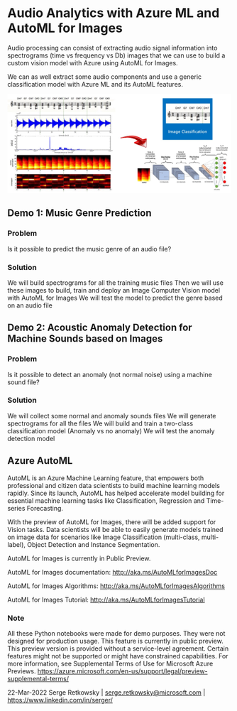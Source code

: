 # Audio Analytics with Azure ML and AutoML for Images

Audio processing can consist of extracting audio signal information into spectrograms (time vs frequency vs Db) images that we can use to build a custom vision model with Azure using AutoML for Images. 

We can as well extract some audio components and use a generic classification model with Azure ML and its AutoML features.

<img src="image.jpg">

## Demo 1: Music Genre Prediction

### Problem
Is it possible to predict the music genre of an audio file?

### Solution
We will build spectrograms for all the training music files
Then we will use these images to build, train and deploy an Image Computer Vision model with AutoML for Images
We will test the model to predict the genre based on an audio file

## Demo 2: Acoustic Anomaly Detection for Machine Sounds based on Images

### Problem
Is it possible to detect an anomaly (not normal noise) using a machine sound file?

### Solution
We will collect some normal and anomaly sounds files
We will generate spectrograms for all the files 
We will build and train a two-class classification model (Anomaly vs no anomaly)
We will test the anomaly detection model

## Azure AutoML
AutoML is an Azure Machine Learning feature, that empowers both professional and citizen data scientists to build machine learning models rapidly. Since its launch, AutoML has helped accelerate model building for essential machine learning tasks like Classification, Regression and Time-series Forecasting.

With the preview of AutoML for Images, there will be added support for Vision tasks. Data scientists will be able to easily generate models trained on image data for scenarios like Image Classification (multi-class, multi-label), Object Detection and Instance Segmentation.

AutoML for Images is currently in Public Preview.

AutoML for Images documentation:
http://aka.ms/AutoMLforImagesDoc

AutoML for Images Algorithms:
http://aka.ms/AutoMLforImagesAlgorithms

AutoML for Images Tutorial:
http://aka.ms/AutoMLforImagesTutorial

### Note
All these Python notebooks were made for demo purposes. They were not designed for production usage. This feature is currently in public preview. This preview version is provided without a service-level agreement. Certain features might not be supported or might have constrained capabilities. For more information, see Supplemental Terms of Use for Microsoft Azure Previews. https://azure.microsoft.com/en-us/support/legal/preview-supplemental-terms/

22-Mar-2022
Serge Retkowsky | serge.retkowsky@microsoft.com | https://www.linkedin.com/in/serger/
